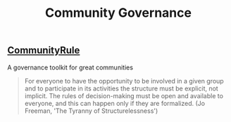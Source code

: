 ﻿---
backlinks:
- title: Society
  url: /sense/Society/society.html
title: Community Governance
---
## [CommunityRule](https://communityrule.info/)

A governance toolkit for great communities 

> For everyone to have the opportunity to be involved in a given group and to participate in its activities the structure must be explicit, not implicit. The rules of decision-making must be open and available to everyone, and this can happen only if they are formalized. (Jo Freeman, 'The Tyranny of Structurelessness')